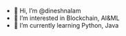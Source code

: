 - 👋 Hi, I’m @dineshnalam
- 👀 I’m interested in Blockchain, AI&ML
- 🌱 I’m currently learning Python, Java
<!---
dineshnalam/dineshnalam is a ✨ special ✨ repository because its `README.md` (this file) appears on your GitHub profile.
You can click the Preview link to take a look at your changes.
--->
